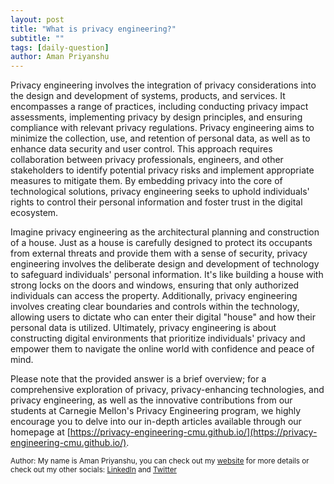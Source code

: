 ```yaml
---
layout: post
title: "What is privacy engineering?"
subtitle: ""
tags: [daily-question]
author: Aman Priyanshu
---
```


Privacy engineering involves the integration of privacy considerations into the design and development of systems, products, and services. It encompasses a range of practices, including conducting privacy impact assessments, implementing privacy by design principles, and ensuring compliance with relevant privacy regulations. Privacy engineering aims to minimize the collection, use, and retention of personal data, as well as to enhance data security and user control. This approach requires collaboration between privacy professionals, engineers, and other stakeholders to identify potential privacy risks and implement appropriate measures to mitigate them. By embedding privacy into the core of technological solutions, privacy engineering seeks to uphold individuals' rights to control their personal information and foster trust in the digital ecosystem.

Imagine privacy engineering as the architectural planning and construction of a house. Just as a house is carefully designed to protect its occupants from external threats and provide them with a sense of security, privacy engineering involves the deliberate design and development of technology to safeguard individuals' personal information. It's like building a house with strong locks on the doors and windows, ensuring that only authorized individuals can access the property. Additionally, privacy engineering involves creating clear boundaries and controls within the technology, allowing users to dictate who can enter their digital "house" and how their personal data is utilized. Ultimately, privacy engineering is about constructing digital environments that prioritize individuals' privacy and empower them to navigate the online world with confidence and peace of mind.

Please note that the provided answer is a brief overview; for a comprehensive exploration of privacy, privacy-enhancing technologies, and privacy engineering, as well as the innovative contributions from our students at Carnegie Mellon's Privacy Engineering program, we highly encourage you to delve into our in-depth articles available through our homepage at [https://privacy-engineering-cmu.github.io/](https://privacy-engineering-cmu.github.io/).

<small>Author: My name is Aman Priyanshu, you can check out my [website](https://amanpriyanshu.github.io/) for more details or check out my other socials: [LinkedIn](https://www.linkedin.com/in/aman-priyanshu/) and [Twitter](https://twitter.com/AmanPriyanshu6)</small>
